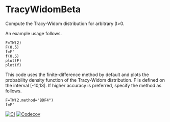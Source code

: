 # TracyWidomBeta
Compute the Tracy-Widom distribution for arbitrary β>0.

An example usage follows.
```
F=TW(2)
F(0.5)
f=F'
f(0.5)
plot(F)
plot(f)
```
This code uses the finite-difference method by default and plots the probability density function of the Tracy-Widom distribution. F is defined on the interval [-10,13]. If higher accuracy is preferred, specify the method as follows.
```
F=TW(2,method="BDF4")
f=F'
```

[![CI](https://github.com/Yiting687691/TracyWidomBeta.jl/actions/workflows/CI.yml/badge.svg)](https://github.com/Yiting687691/TracyWidomBeta.jl/actions)
[![Codecov](https://codecov.io/gh/Yiting687691/TracyWidomBeta.jl/branch/master/graph/badge.svg)](https://codecov.io/gh/Yiting687691/TracyWidomBeta.jl)
